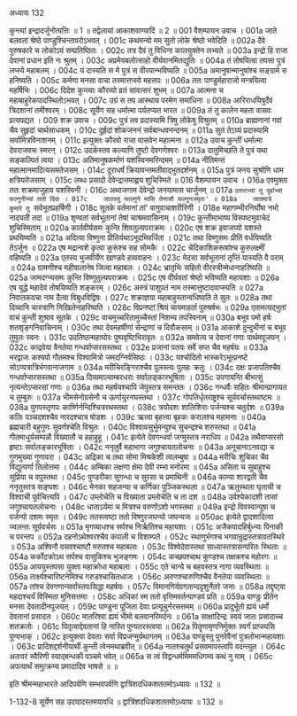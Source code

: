 अध्यायः 132

कुन्त्यां इन्द्रादर्जुनोत्पत्तिः ॥ 1 ॥ तद्वेलायां आकाशवाण्यादि ॥ 2 ॥
001	वैशम्पायन उवाच ।
001a	जाते बलवतां श्रेष्ठे पाण्डुश्चिन्तापरोऽभवत् ।
001c	कथमन्यो मम सुतो लोके श्रेष्ठो भवेदिति ॥
002a	दैवे पुरुषकारे च लोकोऽयं सम्प्रतिष्ठितः ।
002c	तत्र दैवं तु विधिना कालयुक्तेन लभ्यते ॥
003a	इन्द्रो हि राजा देवानां प्रधान इति नः श्रुतम् ।
003c	अप्रमेयबलोत्साहो वीर्यवानमितद्युतिः ॥
004a	तं तोषयित्वा तपसा पुत्रं लप्स्ये महाबलम् ।
004c	यं दास्यति स मे पुत्रं स वीरयान्भविष्यति ॥
005a	अमानुषान्मानुषांश्च सङ्ग्रामे स हनिष्यति ।
005c	कर्मणा मनसा वाचा तस्मात्तप्स्ये महत्तपः ॥
006a	ततः पाण्डुर्महाराजो मन्त्रयित्वा महर्षिभिः ।
006c	दिदेश कुन्त्याः कौरव्यो व्रतं सांवत्सरं शुभम् ॥
007a	आत्मना च महाबाहुरेकपादस्थितोऽभवत् ।
007c	उग्रं स तप आस्थाय परमेण समाधिना ॥
008a	आरिराधयिषुर्देवं त्रिदशानां तमीश्वरम् ।
008c	सूर्येण सह धर्मात्मा पर्यतप्यत भारत ॥
009a	तं तु कालेन महता वासवः प्रत्यपद्यत ।
009	शक्र उवाच ।
009c	पुत्रं तव प्रदास्यामि त्रिषु लोकेषु विश्रुतम् ॥
010a	ब्राह्मणानां गवां चैव सुहृदां चार्थसाधकम् ।
010c	दुर्हृदां शोकजननं सर्वबान्धवनन्दनम् ॥
011a	सुतं तेऽग्र्यं प्रदास्यामि सर्वामित्रविनाशनम् ।
011c	इत्युक्तः कौरवो राजा वासवेन महात्मना ॥
012a	उवाच कुन्तीं धर्मात्मा देवराजवचः स्मरन् ।
012c	उदर्कस्तव कल्याणि तुष्टो देवगणेश्वरः ॥
013a	दातुमिच्छति ते पुत्रं यथा सङ्कल्पितं त्वया ।
013c	अतिमानुषकर्माणं यशस्विनमरिन्दमम् ॥
014a	नीतिमन्तं महात्मानमादित्यसमतेजसम् ।
014c	दुराधर्षं क्रियावन्तमतीवाद्भुतदर्शनम् ॥
015a	पुत्रं जनय सुश्रोणि धाम क्षत्रियतेजसाम् ।
015c	लब्धः प्रसादो देवेन्द्रात्तमाह्वय शुचिस्मिते ॥
016	वैशम्पायन उवाच ।
016a	एवमुक्ता ततः शक्रमाजुहाव यशस्विनी ।
016c	अथाजगाम देवेन्द्रो जनयामास चार्जुनम् ॥
017a	`उत्तराभ्यां तु पूर्वाभ्यां फल्गुनीभ्यां ततो दिवा ।
017c	जातस्तु फाल्गुने मासि तेनासौ फल्गुनःस्मृतः' ॥
018a	जातमात्रे कुमारे तु `सर्वभूतप्रहर्षिणी ।
018c	सूतके वर्तमानां तां' वागुवाचाशरीरिणी ।
018e	महागम्भीरनिर्घोषा नभो नादयती तदा ॥
019a	शृण्वतां सर्वभूतानां तेषां चाश्रमवासिनाम् ।
019c	कुन्तीमाभाष्य विस्पष्टमुवाचेदं शुचिस्मिताम् ॥
020a	कार्तवीर्यसमः कुन्ति शिवतुल्यपराक्रमः ।
020c	एष शक्र इवाजय्यो यशस्ते प्रथयिष्यति ॥
021a	अदित्या विष्णुना प्रीतिर्यथाऽभूदभिवर्धिता ।
021c	तथा विष्णुसमः प्रीतिं वर्धयिष्यति तेऽर्जुनः ॥
022a	एष मद्रान्वशे कृत्वा कुरूंश्च सह सोमकैः ।
022c	चेदिकाशिकरूषांश्च कुरुलक्ष्मीं वहिष्यति ॥
023a	एतस्य भुजवीर्येण खाण्डवे हव्यवाहनः ।
023c	मेदसा सर्वभूतानां तृप्तिं यास्यति वै पराम् ॥
024a	ग्रामणीश्च महीपालानेष जित्वा महाबलः ।
024c	भ्रातृभिः सहितो वीरस्त्रीन्मेधानाहरिष्यति ॥
025a	जामदग्न्यसमः कुन्ति विष्णुतुल्यपराक्रमः ।
025c	एष वीर्यवतां श्रेष्ठो भविष्यति महायशाः ॥
026a	एष युद्धे महादेवं तोषयिष्यति शङ्करम् ।
026c	अस्त्रं पाशुपतं नाम तस्मात्तुष्टादवाप्स्यति ॥
027a	निवातकवचा नाम दैत्या विबुधविद्विषः ।
027c	शक्राज्ञया महाबाहुस्तान्वधिष्यति ते सुतः ॥
028a	तथा दिव्यानि चास्त्राणि निखिलेनाहरिष्यति ।
028c	विप्रनष्टां श्रियं चायमाहर्ता पुरुषर्षभः ॥
029a	एतामत्यद्भुतां वाचं कुन्ती शुश्राव सूतके ।
029c	वाचमुच्चरितामुच्चैस्तां निशम्य तपस्विनाम् ॥
030a	बभूव पमो हर्षः शतशृङ्गनिवासिनाम् ।
030c	तथा देवमहर्षीणां सेन्द्राणां च दिवौकसाम् ॥
031a	आकाशे दुन्दुभीनां च बभूव तुमुलः स्वनः ।
031c	उदतिष्ठन्महाघोरः पुष्पवृष्टिभिरावृतः ॥
032a	समवेत्य च देवानां गणाः पार्थमपूजयन् ।
032c	काद्रवेया वैनतेया गन्धर्वाप्सरसस्तथा ।
032e	प्रजानां पतयः सर्वे सप्त चैव महर्षयः ॥
033a	भरद्वाजः कश्यपो गौतमश्च विश्वामित्रो जमदग्निर्वसिष्ठः ।
033c	यश्चोदितो भास्करेऽभूत्प्रनष्टे सोऽप्यत्रात्रिर्भगवानाजगाम ॥
034a	मरीचिरङ्गिराश्चैव पुलस्त्यः पुलहः क्रतुः ।
034c	दक्षः प्रजापतिश्चैव गन्धर्वाप्सरसस्तथा ॥
035a	दिव्यमाल्याम्बरधराः सर्वालङ्कारभूषिताः ।
035c	उपगायन्ति बीभत्सुं नृत्यन्तेऽप्सरसां गणाः ॥
036a	तथा महर्षयश्चापि जेपुस्तत्र समन्ततः ।
036c	गन्धर्वैः सहितः श्रीमान्प्रागायत च तुम्बुरुः ॥
037a	भीमसेनोग्रसेनौ च ऊर्णायुरनघस्तथा ।
037c	गोपतिर्धृतराष्ट्रश्च सूर्यवर्चास्तथाष्टमः ॥
038a	युगपस्तृणपः कार्ष्णिर्नन्दिश्चित्ररथस्तथा ।
038c	त्रयोदशः शालिशिराः पर्जन्यश्च चतुर्दशः ॥
039a	कलिः पञ्चदशश्चैव नारदश्चात्र षोडशः ।
039c	ऋत्वा बृहत्त्वा बृहकः करालश्च महामनाः ॥
040a	ब्रह्मचारी बहुगुणः सुवर्णश्चेति विश्रुतः ।
040c	विश्वावसुर्भुमन्युश्च सुचन्द्रश्च शरुस्तथा ॥
041a	गीतमाधुर्यसम्पन्नौ विख्यातौ च हहाहुहू ।
041c	इत्येते देवगन्धर्वा जग्मुस्तत्र नराधिप ॥
042a	तथैवाप्सरसो हृष्टाः सर्वालङ्कारभूषिताः ।
042c	ननृतुर्वै महाभागा जगुश्चायतलोचनाः ॥
043a	अनूचानाऽनवद्या च गुणमुख्या गुणावरा ।
043c	अद्रिका च तथा सोमा मिश्रकेशी त्वलम्बुषा ॥
044a	मरीचिः शुचिका चैव विद्युत्पर्णा तिलोत्तमा ।
044c	अम्बिका लक्षणा क्षेमा देवी रम्भा मनोरमा ॥
045a	असिता च सुबाहुश्च सुप्रिया च वपुस्तथा ।
045c	पुण्डरीका सुगन्धा च सुरसा च प्रमाथिनी ॥
046a	काम्या शारद्वती चैव ननृतुस्तत्र सङ्घशः ।
046c	मेनका सहजन्या च कर्णिका पुञ्जिकस्थला ॥
047a	ऋतुस्थला घृताची च विश्वाची पूर्वचित्त्यपि ।
047c	उम्लोचेति च विख्याता प्रम्लोचेति च ता दश ॥
048a	उर्वश्येकादशी तासां जगुश्चायतलोचनाः ।
048c	धाताऽर्यमा च मित्रश्च वरुणोंऽशो भगस्तथा ॥
049a	इन्द्रो विवस्वान्पूषा च पर्जन्यो दशमः स्मृतः ।
049c	ततस्त्वष्टा ततो विष्णुरजघन्यो जघन्यजः ॥
050ac	इत्येते द्वादशादित्या ज्वलन्तः सूर्यवर्चसः ॥
051a	मृगव्याधश्च सर्पश्च निर्ऋतिश्च महायशाः ।
051c	अजैकपादहिर्बुध्न्यः पिनाकी च परन्तप ॥
052a	दहनोऽथेश्वरश्चैव कपाली च विशाम्पते ।
052c	स्थाणुर्भगश्च भगवान्रुद्रास्तत्रावतस्थिरे ॥
053a	अश्विनौ वसवश्चाष्टौ मरुतश्च महाबलाः ।
053c	विश्वेदेवास्तथा साध्यास्तत्रासन्परितः स्थिताः ॥
054a	कर्कोटकोऽथ सर्पश्च वासुकिश्च भुजङ्गमः ।
054c	कच्छपश्चाथ कुण्डश्च तक्षकश्च महोरगः ॥
055a	आययुस्तपसा युक्ता महाक्रोधा महाबलाः ।
055c	एते चान्ये च बहवस्तत्र नागा व्यवस्थिताः ॥
056a	तार्क्ष्यश्चारिष्टनेमिश्च गरुडश्चासितध्वजः ।
056c	अरुणश्चारुणिश्चैव वैनतेया व्यवस्थिताः ॥
057a	तांश्च देवगणान्सर्वांस्तपःसिद्धा महर्षयः ।
057c	विमानगिर्यग्रगतान्ददृशुर्नेतरे जनाः ॥
058a	तद्दृष्ट्वा महदाश्चर्यं विस्मिता मुनिसत्तमाः ।
058c	अधिकां स्म ततो वृत्तिमवर्तन्पाण्डवं प्रति ॥
059a	पाण्डुः प्रीतेन मनसा देवतादीनपूजयत् ।
059c	पाण्डुना पूजिता देवाः प्रत्यूचुर्नरसत्तमम् ॥
060a	प्रादुर्भूतो ह्ययं धर्मो देवतानां प्रसादतः ।
060c	मातरिश्वा ह्ययं भीमो बलवानरिमर्दनः ॥
061a	साक्षादिन्द्रः स्वयं जातः प्रसादाच्च शतक्रतोः ।
061c	पितृत्वाद्देवतानां हि नास्ति पुण्यतरस्त्वया ॥
062a	पितॄणामृणनिर्मुक्तः स्वर्गं प्राप्स्यसि पुण्यभाक् ।
062c	इत्युक्त्वा देवताः सर्वा विप्रजग्मुर्यथागतम् ॥
063a	पाण्डुस्तु पुनरेवैनां पुत्रलोभान्महायशाः ।
063c	प्रादिशद्दर्शनीयार्थी कुन्ती त्वेनमथाब्रवीत् ॥
064a	नातश्चतुर्थं प्रसवमापस्त्वपि वदन्त्युत ।
064c	अतःपरं स्वैरिणी स्याद्बन्धकी पञ्चमे भवेत् ॥
065a	स त्वं विद्वन्धर्ममिममधिगम्य कथं नु माम् ।
065c	अपत्यार्थं समुत्क्रम्य प्रमादादिव भाषसे ॥ ॥

इति श्रीमन्महाभारते आदिपर्वणि सम्भवपर्वणि द्वात्रिंशदधिकशततमोऽध्यायः ॥ 132 ॥

1-132-8 सूर्येण सह उदयादस्तमयावधि ॥ द्वात्रिंशदधिकशततमोऽध्यायः ॥ 132 ॥
